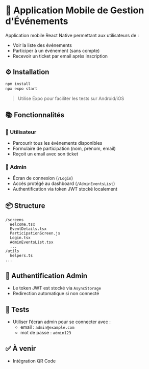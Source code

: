 # 📱 Application Mobile de Gestion d'Événements

Application mobile React Native permettant aux utilisateurs de :

- Voir la liste des événements
- Participer à un événement (sans compte)
- Recevoir un ticket par email après inscription

## ⚙️ Installation

```bash
npm install
npx expo start
```

> Utilise Expo pour faciliter les tests sur Android/iOS

## 📚 Fonctionnalités

### 🎉 Utilisateur

- Parcourir tous les événements disponibles
- Formulaire de participation (nom, prénom, email)
- Reçoit un email avec son ticket

### 🔐 Admin

- Écran de connexion (`/Login`)
- Accès protégé au dashboard (`/AdminEventsList`)
- Authentification via token JWT stocké localement

## 📦 Structure

```
/screens
  Welcome.tsx
  EventDetails.tsx
  ParticipationScreen.js
  Login.tsx
  AdminEventsList.tsx
  ...
/utils
  helpers.ts
...
```

## 🔐 Authentification Admin

- Le token JWT est stocké via `AsyncStorage`
- Redirection automatique si non connecté

## 🔪 Tests

- Utiliser l’écran admin pour se connecter avec :
  - email : `admin@example.com`
  - mot de passe : `admin123`

## ✅ À venir

- Intégration QR Code
